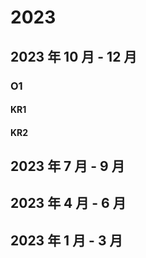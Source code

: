 # 2023

## 2023 年 10 月 - 12 月

### O1

#### KR1

#### KR2

## 2023 年 7 月 - 9 月

## 2023 年 4 月 - 6 月

## 2023 年 1 月 - 3 月
